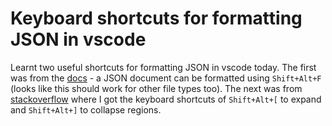 # Keyboard shortcuts for formatting JSON in vscode

Learnt two useful shortcuts for formatting JSON in vscode today. The first was from the [docs](https://code.visualstudio.com/Docs/languages/json) - a JSON document can be formatted using `Shift+Alt+F` (looks like this should work for other file types too). The next was from [stackoverflow](https://stackoverflow.com/questions/30067767/how-do-i-collapse-sections-of-code-in-visual-studio-code-for-windows) where I got the keyboard shortcuts of `Shift+Alt+[` to expand and `Shift+Alt+]` to collapse regions. 

